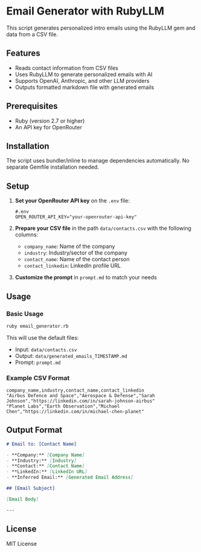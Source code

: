 # Email Generator with RubyLLM

This script generates personalized intro emails using the RubyLLM gem and data from a CSV file.

## Features

- Reads contact information from CSV files
- Uses RubyLLM to generate personalized emails with AI
- Supports OpenAI, Anthropic, and other LLM providers
- Outputs formatted markdown file with generated emails

## Prerequisites

- Ruby (version 2.7 or higher)
- An API key for OpenRouter

## Installation

The script uses bundler/inline to manage dependencies automatically. No separate Gemfile installation needed.

## Setup

1. **Set your OpenRouter API key** on the `.env` file:
   ```
   #.env
   OPEN_ROUTER_API_KEY="your-openrouter-api-key"
   ```

2. **Prepare your CSV file** in the path `data/contacts.csv` with the following columns:
   - `company_name`: Name of the company
   - `industry`: Industry/sector of the company
   - `contact_name`: Name of the contact person
   - `contact_linkedin`: LinkedIn profile URL

3. **Customize the prompt** in `prompt.md` to match your needs

## Usage

### Basic Usage
```bash
ruby email_generator.rb
```
This will use the default files:
- Input: `data/contacts.csv`
- Output: `data/generated_emails_TIMESTAMP.md`
- Prompt: `prompt.md`

### Example CSV Format
```csv
company_name,industry,contact_name,contact_linkedin
"Airbus Defence and Space","Aerospace & Defense","Sarah Johnson","https://linkedin.com/in/sarah-johnson-airbus"
"Planet Labs","Earth Observation","Michael Chen","https://linkedin.com/in/michael-chen-planet"
```

## Output Format

```markdown
# Email to: [Contact Name]

- **Company:** [Company Name]
- **Industry:** [Industry]
- **Contact:** [Contact Name]
- **LinkedIn:** [LinkedIn URL]
- **Inferred Email:** [Generated Email Address]

## [Email Subject]

[Email Body]

---
```

## License

MIT License
